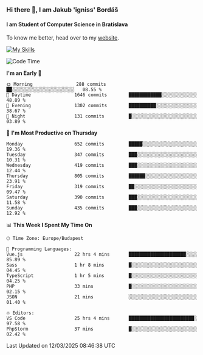 ### Hi there 👋, I am Jakub 'igniss' Bordáš

#### I am Student of Computer Science in Bratislava
To know me better, head over to my [website](https://bordas.sk).

[![My Skills](https://skillicons.dev/icons?i=js,typescript,html,css,figma,svelte,vue,next,postgresql,nest,express,nodejs)](https://bordas.sk)


<!--START_SECTION:waka-->
![Code Time](http://img.shields.io/badge/Code%20Time-1%2C719%20hrs-blue)

**I'm an Early 🐤** 

```text
🌞 Morning                288 commits         ██░░░░░░░░░░░░░░░░░░░░░░░   08.55 % 
🌆 Daytime                1646 commits        ████████████░░░░░░░░░░░░░   48.89 % 
🌃 Evening                1302 commits        ██████████░░░░░░░░░░░░░░░   38.67 % 
🌙 Night                  131 commits         █░░░░░░░░░░░░░░░░░░░░░░░░   03.89 % 
```
📅 **I'm Most Productive on Thursday** 

```text
Monday                   652 commits         █████░░░░░░░░░░░░░░░░░░░░   19.36 % 
Tuesday                  347 commits         ███░░░░░░░░░░░░░░░░░░░░░░   10.31 % 
Wednesday                419 commits         ███░░░░░░░░░░░░░░░░░░░░░░   12.44 % 
Thursday                 805 commits         ██████░░░░░░░░░░░░░░░░░░░   23.91 % 
Friday                   319 commits         ██░░░░░░░░░░░░░░░░░░░░░░░   09.47 % 
Saturday                 390 commits         ███░░░░░░░░░░░░░░░░░░░░░░   11.58 % 
Sunday                   435 commits         ███░░░░░░░░░░░░░░░░░░░░░░   12.92 % 
```


📊 **This Week I Spent My Time On** 

```text
🕑︎ Time Zone: Europe/Budapest

💬 Programming Languages: 
Vue.js                   22 hrs 4 mins       █████████████████████░░░░   85.89 % 
Sass                     1 hr 8 mins         █░░░░░░░░░░░░░░░░░░░░░░░░   04.45 % 
TypeScript               1 hr 5 mins         █░░░░░░░░░░░░░░░░░░░░░░░░   04.25 % 
PHP                      33 mins             █░░░░░░░░░░░░░░░░░░░░░░░░   02.15 % 
JSON                     21 mins             ░░░░░░░░░░░░░░░░░░░░░░░░░   01.40 % 

🔥 Editors: 
VS Code                  25 hrs 4 mins       ████████████████████████░   97.58 % 
PhpStorm                 37 mins             █░░░░░░░░░░░░░░░░░░░░░░░░   02.42 % 
```


 Last Updated on 12/03/2025 08:46:38 UTC
<!--END_SECTION:waka-->
